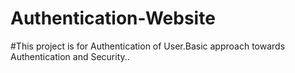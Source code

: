 # Authentication-Website
#This project is for Authentication of User.Basic approach towards Authentication and Security..
